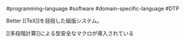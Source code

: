 #programming-language #software #domain-specific-language #DTP

Better [[TeX]]を目指した組版システム。

[[多段階計算]]による型安全なマクロが導入されている